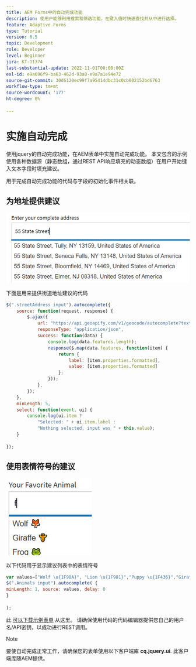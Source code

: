 ```yaml
---
title: AEM Forms中的自动完成功能
description: 使用户能够利用搜索和筛选功能，在键入值时快速查找并从中进行选择。
feature: Adaptive Forms
type: Tutorial
version: 6.5
topic: Development
role: Developer
level: Beginner
jira: KT-11374
last-substantial-update: 2022-11-01T00:00:00Z
exl-id: e9a696f9-ba63-462d-93a8-e9a7a1e94e72
source-git-commit: 30d6120ec99f7a95414dbc31c0cb002152bd6763
workflow-type: tm+mt
source-wordcount: '177'
ht-degree: 0%

---
```


# 实施自动完成

使用jquery的自动完成功能，在AEM表单中实施自动完成功能。
本文包含的示例使用各种数据源（静态数组，通过REST API响应填充的动态数组）在用户开始键入文本字段时填充建议。

用于完成自动完成功能的代码与字段的初始化事件相关联。

## 为地址提供建议

![country-suggestions](assets/auto-complete2.png)



下面是用来提供街道地址建议的代码

```javascript
$(".streetAddress input").autocomplete({
    source: function(request, response) {
        $.ajax({
            url: "https://api.geoapify.com/v1/geocode/autocomplete?text=" + request.term + "&apiKey=Your API Key", //please get your own API key with geoapify.com
            responseType: "application/json",
            success: function(data) {
                console.log(data.features.length);
                response($.map(data.features, function(item) {
                    return {
                        label: [item.properties.formatted],
                        value: [item.properties.formatted]
                    };
                }));
            },
        });
    },
    minLength: 5,
    select: function(event, ui) {
        console.log(ui.item ?
            "Selected: " + ui.item.label :
            "Nothing selected, input was " + this.value);
    }

});
```





## 使用表情符号的建议

![country-suggestions](assets/auto-complete3.png)

以下代码用于显示建议列表中的表情符号

```javascript
var values=["Wolf \u{1F98A}", "Lion \u{1F981}","Puppy \u{1F436}","Giraffe \u{1F992}","Frog \u{1F438}"];
$(".Animals input").autocomplete( {
minLength: 1, source: values, delay: 0
}

);
```

此 [可以下载示例表单](assets/auto-complete-form.zip) 从这里。 请确保使用代码的代码编辑器提供您自己的用户名/API密钥，以成功进行REST调用。

>[!NOTE]
>
> 要使自动完成正常工作，请确保您的表单使用以下客户端库 **cq.jquery.ui**. 此客户端库随AEM提供。
